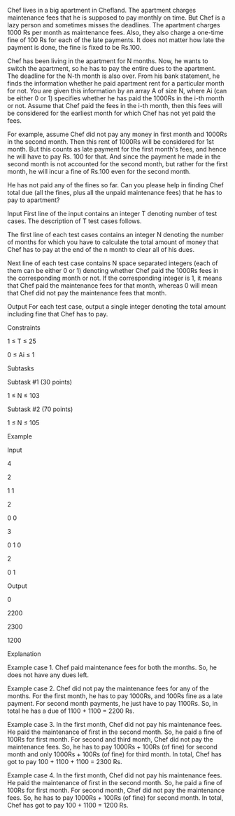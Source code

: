 Chef lives in a big apartment in Chefland. The apartment charges maintenance fees that he is supposed to pay monthly on time. But Chef is a lazy person and sometimes misses the deadlines. The apartment charges 1000 Rs per month as maintenance fees. Also, they also charge a one-time fine of 100 Rs for each of the late payments. It does not matter how late the payment is done, the fine is fixed to be Rs.100.

Chef has been living in the apartment for N months. Now, he wants to switch the apartment, so he has to pay the entire dues to the apartment. The deadline for the N-th month is also over. From his bank statement, he finds the information whether he paid apartment rent for a particular month for not. You are given this information by an array A of size N, where Ai (can be either 0 or 1) specifies whether he has paid the 1000Rs in the i-th month or not. Assume that Chef paid the fees in the i-th month, then this fees will be considered for the earliest month for which Chef has not yet paid the fees.

For example, assume Chef did not pay any money in first month and 1000Rs in the second month. Then this rent of 1000Rs will be considered for 1st month. But this counts as late payment for the first month's fees, and hence he will have to pay Rs. 100 for that. And since the payment he made in the second month is not accounted for the second month, but rather for the first month, he will incur a fine of Rs.100 even for the second month.

He has not paid any of the fines so far. Can you please help in finding Chef total due (all the fines, plus all the unpaid maintenance fees) that he has to pay to apartment?

Input
First line of the input contains an integer T denoting number of test cases. The description of T test cases follows.

The first line of each test cases contains an integer N denoting the number of months for which you have to calculate the total amount of money that Chef has to pay at the end of the n month to clear all of his dues.

Next line of each test case contains N space separated integers (each of them can be either 0 or 1) denoting whether Chef paid the 1000Rs fees in the corresponding month or not. If the corresponding integer is 1, it means that Chef paid the maintenance fees for that month, whereas 0 will mean that Chef did not pay the maintenance fees that month.

Output
For each test case, output a single integer denoting the total amount including fine that Chef has to pay.

Constraints

1 ≤ T ≤ 25

0 ≤ Ai ≤ 1

Subtasks

Subtask #1 (30 points)

1 ≤ N ≤ 103

Subtask #2 (70 points)

1 ≤ N ≤ 105

Example

Input

4

2

1 1

2

0 0

3

0 1 0

2

0 1

Output

0

2200

2300

1200

Explanation

Example case 1. Chef paid maintenance fees for both the months. So, he does not have any dues left.

Example case 2. Chef did not pay the maintenance fees for any of the months. For the first month, he has to pay 1000Rs, and 100Rs fine as a late payment. For second month payments, he just have to pay 1100Rs. So, in total he has a due of 1100 + 1100 = 2200 Rs.

Example case 3. In the first month, Chef did not pay his maintenance fees. He paid the maintenance of first in the second month. So, he paid a fine of 100Rs for first month. For second and third month, Chef did not pay the maintenance fees. So, he has to pay 1000Rs + 100Rs (of fine) for second month and only 1000Rs + 100Rs (of fine) for third month. In total, Chef has got to pay 100 + 1100 + 1100 = 2300 Rs.

Example case 4. In the first month, Chef did not pay his maintenance fees. He paid the maintenance of first in the second month. So, he paid a fine of 100Rs for first month. For second month, Chef did not pay the maintenance fees. So, he has to pay 1000Rs + 100Rs (of fine) for second month. In total, Chef has got to pay 100 + 1100 = 1200 Rs.
